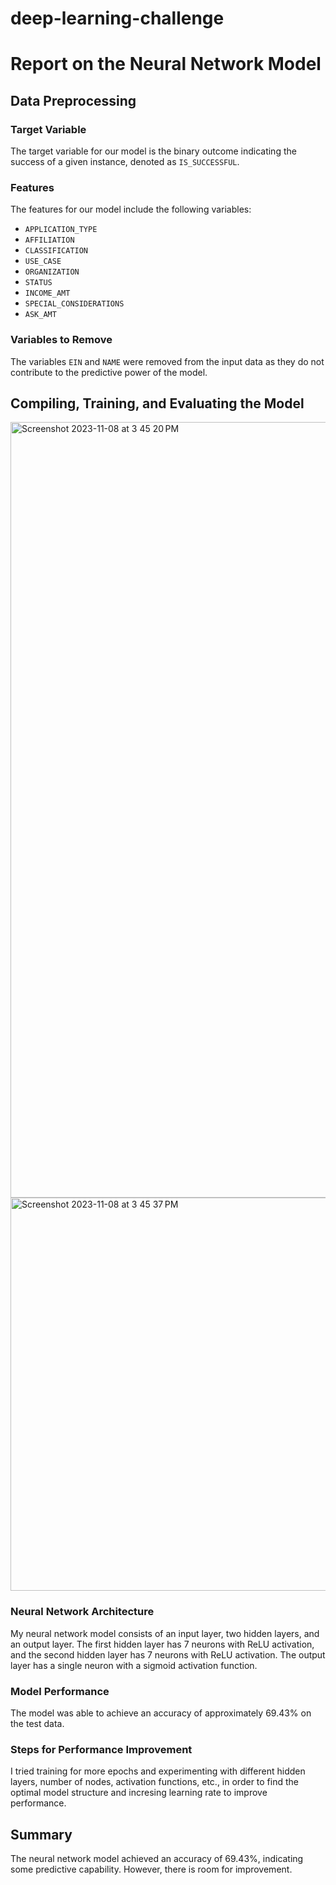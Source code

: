 # deep-learning-challenge

# Report on the Neural Network Model

## Data Preprocessing

### Target Variable
The target variable for our model is the binary outcome indicating the success of a given instance, denoted as `IS_SUCCESSFUL`.

### Features
The features for our model include the following variables:
- `APPLICATION_TYPE`
- `AFFILIATION`
- `CLASSIFICATION`
- `USE_CASE`
- `ORGANIZATION`
- `STATUS`
- `INCOME_AMT`
- `SPECIAL_CONSIDERATIONS`
- `ASK_AMT`

### Variables to Remove
The variables `EIN` and `NAME` were removed from the input data as they do not contribute to the predictive power of the model.

## Compiling, Training, and Evaluating the Model
<img width="1241" alt="Screenshot 2023-11-08 at 3 45 20 PM" src="https://github.com/Jihyeyoon4/deep-learning-challenge/assets/135522656/5d83f8ff-b0f1-4a54-8f95-a246e141414f">
<img width="629" alt="Screenshot 2023-11-08 at 3 45 37 PM" src="https://github.com/Jihyeyoon4/deep-learning-challenge/assets/135522656/9ccc9f4d-da4c-4203-8a09-8393078b6525">


### Neural Network Architecture
My neural network model consists of an input layer, two hidden layers, and an output layer. The first hidden layer has 7 neurons with ReLU activation, and the second hidden layer has 7 neurons with ReLU activation. The output layer has a single neuron with a sigmoid activation function.


### Model Performance
The model was able to achieve an accuracy of approximately 69.43% on the test data. 

### Steps for Performance Improvement
I tried training for more epochs and experimenting with different hidden layers, number of nodes, activation functions, etc., in order to find the optimal model structure and incresing learning rate to improve performance. 

## Summary

The neural network model achieved an accuracy of 69.43%, indicating some predictive capability. However, there is room for improvement.


